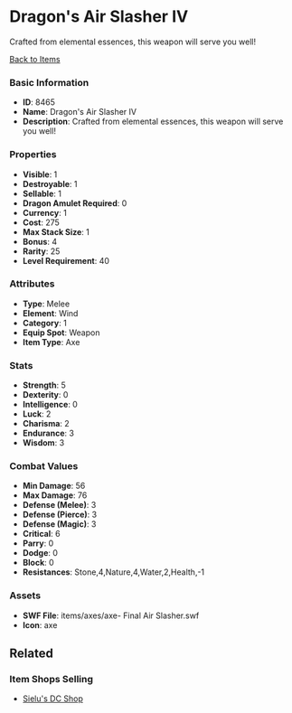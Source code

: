 # Dragon's Air Slasher IV

Crafted from elemental essences, this weapon will serve you well! 

[Back to Items](../items.md)

### Basic Information

- **ID**: 8465
- **Name**: Dragon&#039;s Air Slasher IV
- **Description**: Crafted from elemental essences, this weapon will serve you well! 

### Properties

- **Visible**: 1
- **Destroyable**: 1
- **Sellable**: 1
- **Dragon Amulet Required**: 0
- **Currency**: 1
- **Cost**: 275
- **Max Stack Size**: 1
- **Bonus**: 4
- **Rarity**: 25
- **Level Requirement**: 40

### Attributes

- **Type**: Melee
- **Element**: Wind
- **Category**: 1
- **Equip Spot**: Weapon
- **Item Type**: Axe

### Stats

- **Strength**: 5
- **Dexterity**: 0
- **Intelligence**: 0
- **Luck**: 2
- **Charisma**: 2
- **Endurance**: 3
- **Wisdom**: 3

### Combat Values

- **Min Damage**: 56
- **Max Damage**: 76
- **Defense (Melee)**: 3
- **Defense (Pierce)**: 3
- **Defense (Magic)**: 3
- **Critical**: 6
- **Parry**: 0
- **Dodge**: 0
- **Block**: 0
- **Resistances**: Stone,4,Nature,4,Water,2,Health,-1

### Assets

- **SWF File**: items/axes/axe- Final Air Slasher.swf
- **Icon**: axe

## Related

### Item Shops Selling

- [Sielu's DC Shop](../item-shops/298-sielu-s-dc-shop.md)


